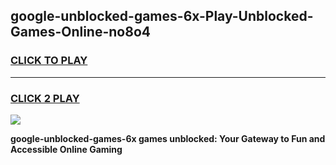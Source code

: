 
## google-unblocked-games-6x-Play-Unblocked-Games-Online-no8o4
<h3>
<a href="https://premium76.site?title=google-unblocked-games-6x&ref=24A">CLICK TO PLAY</a></h3>
<hr>

<h3>
<a href="https://premium76.site?title=google-unblocked-games-6x&ref=24A">CLICK 2 PLAY</a>
  
</h3>

<a href="https://premium76.site?title=google-unblocked-games-6x&ref=24A"><img src="https://clearcache.store/games.png"></a>


**google-unblocked-games-6x games unblocked: Your Gateway to Fun and Accessible Online Gaming**
